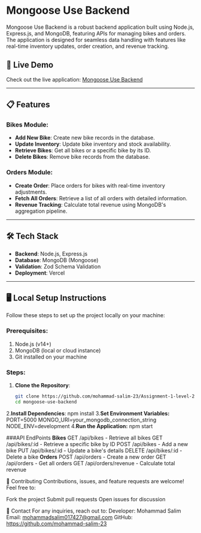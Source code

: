 # Mongoose Use Backend

Mongoose Use Backend is a robust backend application built using Node.js, Express.js, and MongoDB, featuring APIs for managing bikes and orders. The application is designed for seamless data handling with features like real-time inventory updates, order creation, and revenue tracking.

## 🚀 Live Demo

Check out the live application: [Mongoose Use Backend](https://mongoose-use-backend.vercel.app)

---

## 📋 Features

### Bikes Module:
- **Add New Bike**: Create new bike records in the database.
- **Update Inventory**: Update bike inventory and stock availability.
- **Retrieve Bikes**: Get all bikes or a specific bike by its ID.
- **Delete Bikes**: Remove bike records from the database.

### Orders Module:
- **Create Order**: Place orders for bikes with real-time inventory adjustments.
- **Fetch All Orders**: Retrieve a list of all orders with detailed information.
- **Revenue Tracking**: Calculate total revenue using MongoDB's aggregation pipeline.

---

## 🛠️ Tech Stack

- **Backend**: Node.js, Express.js
- **Database**: MongoDB (Mongoose)
- **Validation**: Zod Schema Validation
- **Deployment**: Vercel

---

## 🖥️ Local Setup Instructions

Follow these steps to set up the project locally on your machine:

### Prerequisites:
1. Node.js (v14+)
2. MongoDB (local or cloud instance)
3. Git installed on your machine

### Steps:
1. **Clone the Repository**:
   ```bash
   git clone https://github.com/mohammad-salim-23/Assignment-1-level-2-
   cd mongoose-use-backend
2.**Install Dependencies**:
   npm install
3.**Set Environment Variables:**
  PORT=5000
MONGO_URI=your_mongodb_connection_string
NODE_ENV=development
4.**Run the Application:**
  npm start

###API EndPoints
 **Bikes**
GET /api/bikes - Retrieve all bikes
GET /api/bikes/:id - Retrieve a specific bike by ID
POST /api/bikes - Add a new bike
PUT /api/bikes/:id - Update a bike's details
DELETE /api/bikes/:id - Delete a bike 
**Orders**
POST /api/orders - Create a new order
GET /api/orders - Get all orders
GET /api/orders/revenue - Calculate total revenue 


🤝 Contributing
Contributions, issues, and feature requests are welcome! Feel free to:

Fork the project
Submit pull requests
Open issues for discussion 

📧 Contact
For any inquiries, reach out to:
Developer: Mohammad Salim
Email: mohammadsalim017427@gmail.com
GitHub: https://github.com/mohammad-salim-23